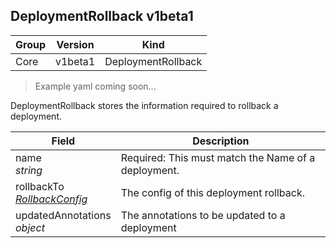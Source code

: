 ## DeploymentRollback v1beta1

Group        | Version     | Kind
------------ | ---------- | -----------
Core | v1beta1 | DeploymentRollback

> Example yaml coming soon...



DeploymentRollback stores the information required to rollback a deployment.



Field        | Description
------------ | -----------
name <br /> *string* | Required: This must match the Name of a deployment.
rollbackTo <br /> *[RollbackConfig](#rollbackconfig-v1beta1)* | The config of this deployment rollback.
updatedAnnotations <br /> *object* | The annotations to be updated to a deployment

